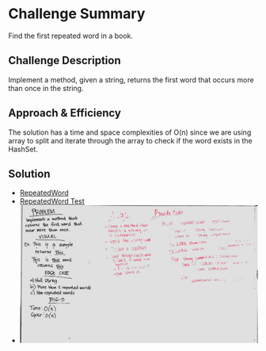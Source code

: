 # Challenge Summary
Find the first repeated word in a book.

## Challenge Description
Implement a method, given a string, returns the first word that occurs more than once in the string.

## Approach & Efficiency
The solution has a time and space complexities of O(n) since we are using array to split and iterate through the array to check if the word exists in the HashSet.

## Solution
* [RepeatedWord](./src/main/java/RepeatedWord/RepeatedWord.java)
* [RepeatedWord Test](./src/test/java/RepeatedWord/RepeatedWordTest.java)
* ![alt repeated_word](../../challenges-401/assets/repeated_word.jpg)